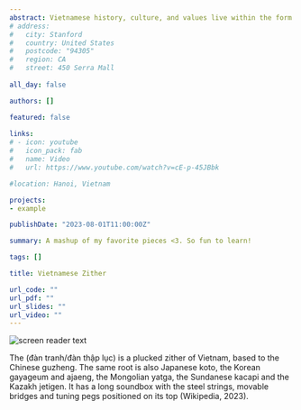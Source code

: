 ```yaml
---
abstract: Vietnamese history, culture, and values live within the form and function of the dan tranh, a wooden zither with sixteen strings. Its musical traditions reflect the rise and fall of the kingdoms of Vietnam. (Center for World Music, 2021)
# address:
#   city: Stanford
#   country: United States
#   postcode: "94305"
#   region: CA
#   street: 450 Serra Mall
  
all_day: false

authors: []

featured: false
  
links:
# - icon: youtube
#   icon_pack: fab
#   name: Video
#   url: https://www.youtube.com/watch?v=cE-p-45JBbk

#location: Hanoi, Vietnam

projects:
- example

publishDate: "2023-08-01T11:00:00Z"

summary: A mashup of my favorite pieces <3. So fun to learn!

tags: []

title: Vietnamese Zither

url_code: ""
url_pdf: ""
url_slides: ""
url_video: ""
---
```

![screen reader text](zither_mha.png "")

The (đàn tranh/đàn thập lục) is a plucked zither of Vietnam, based to the Chinese guzheng. The same root is also Japanese koto, the Korean gayageum and ajaeng, the Mongolian yatga, the Sundanese kacapi and the Kazakh jetigen. It has a long soundbox with the steel strings, movable bridges and tuning pegs positioned on its top (Wikipedia, 2023). 
